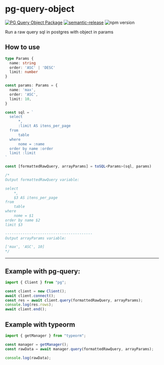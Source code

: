 # **pg-query-object**

[![PG Query Object Package](https://github.com/max10rogerio/pg-query-object/actions/workflows/npm-release.yml/badge.svg)](https://github.com/max10rogerio/pg-query-object/actions/workflows/npm-release.yml)
[![semantic-release](https://img.shields.io/badge/%20%20%F0%9F%93%A6%F0%9F%9A%80-semantic--release-e10079.svg)](https://github.com/semantic-release/semantic-release)
![npm version](https://badge.fury.io/js/pg-query-object.svg)

Run a raw query sql in postgres with object in params

## **How to use**

```typescript
type Params {
  name: string
  order: 'ASC' | 'DESC'
  limit: number
}

const params: Params = {
  name: 'max',
  order: 'ASC',
  limit: 10,
}

const sql = `
  select
      *,
      :limit AS itens_per_page
  from
      table
  where
      nome = :name
  order by name :order
  limit :limit
`

const [formattedRawQuery, arrayParams] = toSQL<Params>(sql, params)

/*
Output formattedRawQuery variable:

select
    *,
    $3 AS itens_per_page
from
    table
where
    nome = $1
order by name $2
limit $3

----------------------------------------
Output arrayParams variable:

['max', 'ASC', 10]
*/
```

---

## **Example with pg-query:**

```typescript
import { Client } from "pg";

const client = new Client();
await client.connect();
const res = await client.query(formattedRawQuery, arrayParams);
console.log(res.rows);
await client.end();
```

## **Example with typeorm**

```typescript
import { getManager } from "typeorm";

const manager = getManager();
const rawData = await manager.query(formattedRawQuery, arrayParams);

console.log(rawData);
```
